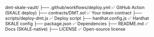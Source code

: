 dmt-skale-vault/
├── .github/workflows/deploy.yml   ✅ GitHub Action (SKALE deploy)
├── contracts/DMT.sol              ✅ Your token contract
├── scripts/deploy-dmt.js          ✅ Deploy script
├── hardhat.config.js              ✅ Hardhat SKALE config
├── package.json                   ✅ Dependencies
├── README.md                      ✅ Docs (SKALE-native)
├── LICENSE                        ✅ Open-source license
